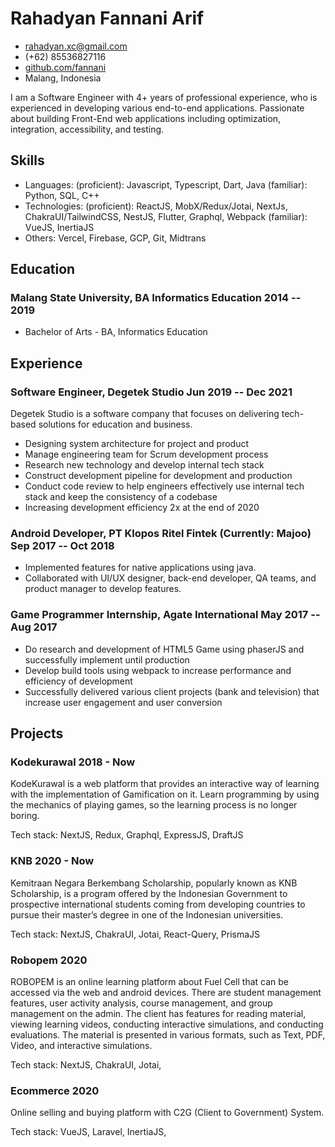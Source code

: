 # Rahadyan Fannani Arif

- <rahadyan.xc@gmail.com>
- (+62) 85536827116
- [github.com/fannani](https://github.com/fannani)
- Malang, Indonesia

<!-- The paragraph after the h1 and ul and before the first h2 is optional. It
is intended to be used for a short summary. -->

I am a Software Engineer with 4+ years of professional experience, who is experienced in developing various end-to-end applications. Passionate about building Front-End web applications including optimization, integration, accessibility, and testing.

## Skills

- Languages: (proficient): Javascript, Typescript, Dart, Java (familiar): Python, SQL, C++
- Technologies: (proficient): ReactJS, MobX/Redux/Jotai, NextJs, ChakraUI/TailwindCSS, NestJS, Flutter, Graphql, Webpack (familiar): VueJS, InertiaJS
- Others: Vercel, Firebase, GCP, Git, Midtrans

## Education

### <span>Malang State University, BA Informatics Education</span> <span>2014 -- 2019</span>

- Bachelor of Arts - BA, Informatics Education

## Experience

<!-- You have to wrap the "left" and "right" half of these headings in spans by
hand -->

### <span>Software Engineer, Degetek Studio</span> <span>Jun 2019 -- Dec 2021</span>

Degetek Studio is a software company that focuses on delivering tech-based solutions for education and business.

- Designing system architecture for project and product
- Manage engineering team for Scrum development process
- Research new technology and develop internal tech stack
- Construct development pipeline for development and production
- Conduct code review to help engineers effectively use internal tech stack and keep the consistency of a codebase
- Increasing development efficiency 2x at the end of 2020

### <span>Android Developer, PT Klopos Ritel Fintek (Currently: Majoo)</span> <span>Sep 2017 -- Oct 2018</span>

- Implemented features for native applications using java.
- Collaborated with UI/UX designer, back-end developer, QA teams, and product manager to develop features.

### <span>Game Programmer Internship, Agate International</span> <span>May 2017 -- Aug 2017</span>

- Do research and development of HTML5 Game using phaserJS and successfully implement until production
- Develop build tools using webpack to increase performance and efficiency of development
- Successfully delivered various client projects (bank and television) that increase user engagement and user conversion

## Projects

### <span>Kodekurawal</span> <span>2018 - Now</span>

KodeKurawal is a web platform that provides an interactive way of learning with the implementation of Gamification on it. Learn programming by using the mechanics of playing games, so the learning process is no longer boring.

Tech stack: NextJS, Redux, Graphql, ExpressJS, DraftJS

### <span>KNB</span> <span>2020 - Now</span>

Kemitraan Negara Berkembang Scholarship, popularly known as KNB Scholarship, is a program offered by the Indonesian Government to prospective international students coming from developing countries to pursue their master’s degree in one of the Indonesian universities.

Tech stack: NextJS, ChakraUI, Jotai, React-Query, PrismaJS

### <span>Robopem</span> <span>2020</span>

ROBOPEM is an online learning platform about Fuel Cell that can be accessed via the web and android devices. There are student management features, user activity analysis, course management, and group management on the admin. The client has features for reading material, viewing learning videos, conducting interactive simulations, and conducting evaluations. The material is presented in various formats, such as Text, PDF, Video, and interactive simulations.

Tech stack: NextJS, ChakraUI, Jotai,

### <span>Ecommerce</span> <span>2020</span>

Online selling and buying platform with C2G (Client to Government) System.

Tech stack: VueJS, Laravel, InertiaJS,
